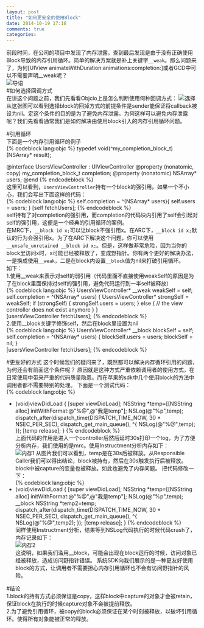 ```yaml
---
layout: post
title: "如何更安全的使用Block"
date: 2014-10-19 17:16
comments: true
categories: 
---
```

前段时间，在公司的项目中发现了内存泄露。查到最后发现是由于没有正确使用Block导致的内存引用循环。简单的解决方案就是补上关键字`__weak`。那么问题来了，为何[UIView animateWithDuration:animations:completion:]或者GCD中可以不需要声明__weak呢？    
![导语](http://www.starfelix.com/images/crazy.png)    
#如何选择回调方式    
在讲这个问题之前，我们先看看Objcio上是怎么判断使用何种回调方式：
![选择](http://img.objccn.io/issue-7/communication-patterns-flow-chart.png)    
从这张图可以看到选择block的回掉方式的前提条件是sender能保证将callback被设为nil。定这个条件的目的是为了避免内存泄露。为何这样可以避免内存泄露呢？我们先看看通常我们是如何解决由使用block引入的内存引用循环问题。

#引用循环   
下面是一个内存引用循环的例子    
{% codeblock lang:objc %}
typedef void(^my_completion_block_t)(NSArray* result);

@interface UsersViewController : UIViewController
@property (nonatomic, copy) my_completion_block_t completion;
@property (nonatomic) NSArray* users;
@end
{% endcodeblock %}    
这里可以看到，`UsersViewController`持有一个block的强引用。如果一个不小心，我们会写出下面这样的代码：    
{% codeblock lang:objc %}
self.completion = ^(NSArray* users){
    self.users = users;
}
[self fetchUsers];
{% endcodeblock %}    
self持有了对completion的强引用，而completion的代码块内引用了self会引起对self的强引用，这便是一个经典的引用循环的案例。    
在MRC下，`__block id x;`可以让block不强引用x。在ARC下，`__block id x;`默认的行为会强引用x。为了在ARC下解决这个问题，你可以使用`__unsafe_unretained __block id x;`。但是，这样做非常危险，因为当你的block里访问x时，x可能已经被释放了，变成野指针。你有两个更好的解决办法，一是换成使用`__weak`，二是在block内设置`__block`值为nil来打破引用循环。  
如下：  
1.使用__weak来表示对self的弱引用（代码里面不直接使用weakSelf的原因是为了在block里面保持对self的强引用，避免代码运行到一半self被释放）    
{% codeblock lang:objc %}
UsersViewController* __weak weakSelf = self;
self.completion = ^(NSArray* users) {
    UsersViewController* strongSelf = weakSelf;
    if (strongSelf) {
        strongSelf.users = users;
    }
    else {
        // the view controller does not exist anymore
    }
}  
[usersViewController fetchUsers];
{% endcodeblock %}    
2.使用__block关键字修饰self，然后在block里设置为nil  
{% codeblock lang:objc %}
UsersViewController* __block blockSelf = self;
self.completion = ^(NSArray* users) {
    blockSelf.users = users;
    blockSelf = nil;
}   
[usersViewController fetchUsers];
{% endcodeblock %}    

#更友好的方式
这个时候我们的疑问来了，既然都可以解决内存循环引用的问题，为何还会有前面这个条件呢？
原因就是这种方式严重依赖调用者的使用方式，在日常使用中带来严重的代码质量隐患。而在苹果的sdk中几个使用block的方法中调用者都不需要特别的处理。
下面是一个测试代码：  
{% codeblock lang:objc %}
- (void)viewDidLoad
{
    [super viewDidLoad];
    NSString *temp=[[NSString alloc] initWithFormat:@"%@",@"我是temp"];
    NSLog(@"%p",temp);
    dispatch_after(dispatch_time(DISPATCH_TIME_NOW, 30 * NSEC_PER_SEC), dispatch_get_main_queue(), ^{
        NSLog(@"%@",temp);
    });
    [temp release];
}
{% endcodeblock %}    
上面代码的作用是进入一个controller后然后延时30s打印一个log，为了方便分析内存，我们使用的是mrc。使用Instructment分析内存如下：   
![内存1](http://www.starfelix.com/images/memory1.png)
从图片我们可以看到，temp是在30s后被释放。从Responsible Caller我们可以得出结论，block被持有，然后在30s触发执行后被释放。block中被capture的变量也被释放。如此也避免了内存问题。
把代码修改一下：  
{% codeblock lang:objc %}
- (void)viewDidLoad
{
    [super viewDidLoad];
    NSString *temp=[[NSString alloc] initWithFormat:@"%@",@"我是temp"];
    NSLog(@"%p",temp);
    __block NSString *temp2=temp;
    dispatch_after(dispatch_time(DISPATCH_TIME_NOW, 30 * NSEC_PER_SEC), dispatch_get_main_queue(), ^{
        NSLog(@"%@",temp2);
    });
    [temp release];
}
{% endcodeblock %}    
同样使用Instructment分析，结果等到NSLog代码执行的时候代码crash了，内存记录如下：  
![内存2](http://www.starfelix.com/images/memory2.png)   
这说明，如果我们滥用__block，可能会出现在block运行的时候，访问对象已经被释放，造成访问野指针错误。
系统SDK向我们展示的是一种更友好使用block的方式，让调用者不需要担心内存引用循环也不会有访问野指针的风险。

#结论  
1.block的持有方式必须保证是copy，这样block中capture的对象才会被retain，保证block在执行的时候capture对象不会被提前释放。  
2.为了避免引用循环，被copy的block必须保证在某个时刻被释放，以破坏引用循环。使得所有对象能被正常的释放。